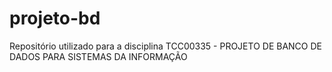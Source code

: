 # projeto-bd
Repositório utilizado para a disciplina TCC00335 - PROJETO DE BANCO DE DADOS PARA SISTEMAS DA INFORMAÇÃO
